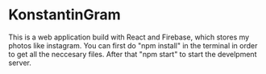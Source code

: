 # KonstantinGram
This is a web application build with React and Firebase, which stores my photos like instagram.
You can first do "npm install" in the terminal in order to get all the neccesary files.
After that "npm start" to start the develpment server.

